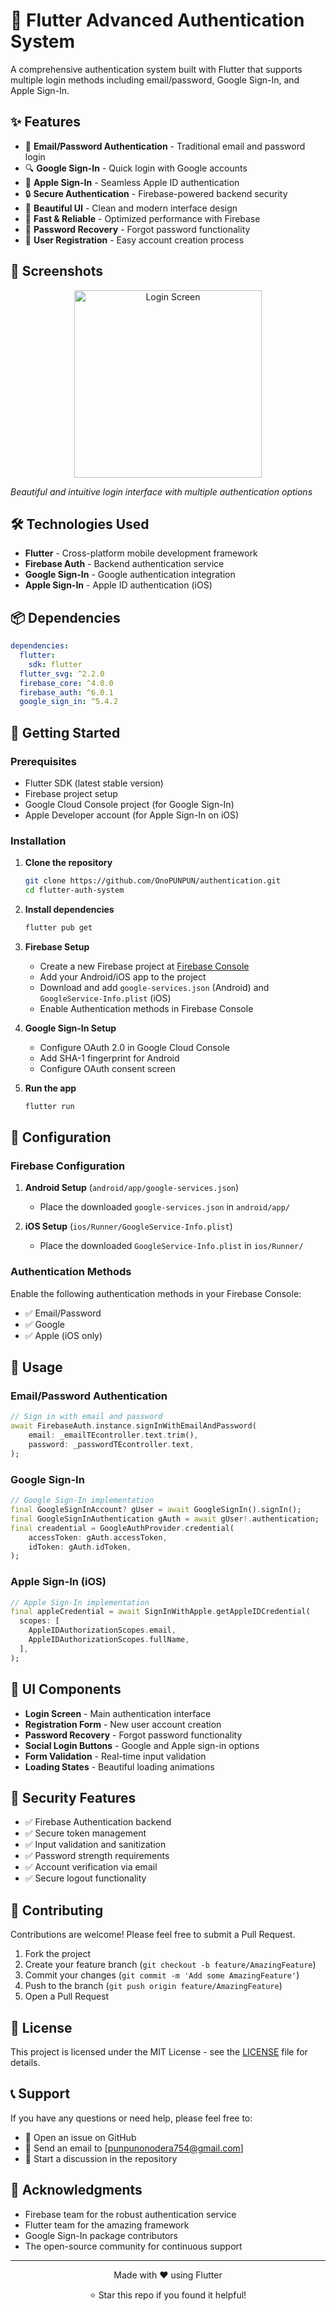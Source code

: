 # 🔐 Flutter Advanced Authentication System

A comprehensive authentication system built with Flutter that supports multiple login methods including email/password, Google Sign-In, and Apple Sign-In.

## ✨ Features

- 📧 **Email/Password Authentication** - Traditional email and password login
- 🔍 **Google Sign-In** - Quick login with Google accounts
- 🍎 **Apple Sign-In** - Seamless Apple ID authentication
- 🔒 **Secure Authentication** - Firebase-powered backend security
- 📱 **Beautiful UI** - Clean and modern interface design
- 🚀 **Fast & Reliable** - Optimized performance with Firebase
- 🔄 **Password Recovery** - Forgot password functionality
- 👤 **User Registration** - Easy account creation process

## 📸 Screenshots

<div align="center">
  <img src="sscreenshots/S1.jpg" alt="Login Screen" width="300"/>
</div>

*Beautiful and intuitive login interface with multiple authentication options*

## 🛠️ Technologies Used

- **Flutter** - Cross-platform mobile development framework
- **Firebase Auth** - Backend authentication service
- **Google Sign-In** - Google authentication integration
- **Apple Sign-In** - Apple ID authentication (iOS)

## 📦 Dependencies

```yaml
dependencies:
  flutter:
    sdk: flutter
  flutter_svg: ^2.2.0
  firebase_core: ^4.0.0
  firebase_auth: ^6.0.1
  google_sign_in: ^5.4.2
```

## 🚀 Getting Started

### Prerequisites

- Flutter SDK (latest stable version)
- Firebase project setup
- Google Cloud Console project (for Google Sign-In)
- Apple Developer account (for Apple Sign-In on iOS)

### Installation

1. **Clone the repository**
   ```bash
   git clone https://github.com/OnoPUNPUN/authentication.git
   cd flutter-auth-system
   ```

2. **Install dependencies**
   ```bash
   flutter pub get
   ```

3. **Firebase Setup**
   - Create a new Firebase project at [Firebase Console](https://console.firebase.google.com/)
   - Add your Android/iOS app to the project
   - Download and add `google-services.json` (Android) and `GoogleService-Info.plist` (iOS)
   - Enable Authentication methods in Firebase Console

4. **Google Sign-In Setup**
   - Configure OAuth 2.0 in Google Cloud Console
   - Add SHA-1 fingerprint for Android
   - Configure OAuth consent screen

5. **Run the app**
   ```bash
   flutter run
   ```

## 🔧 Configuration

### Firebase Configuration

1. **Android Setup** (`android/app/google-services.json`)
   - Place the downloaded `google-services.json` in `android/app/`

2. **iOS Setup** (`ios/Runner/GoogleService-Info.plist`)
   - Place the downloaded `GoogleService-Info.plist` in `ios/Runner/`

### Authentication Methods

Enable the following authentication methods in your Firebase Console:

- ✅ Email/Password
- ✅ Google
- ✅ Apple (iOS only)

## 📱 Usage

### Email/Password Authentication
```dart
// Sign in with email and password
await FirebaseAuth.instance.signInWithEmailAndPassword(
    email: _emailTEcontroller.text.trim(),
    password: _passwordTEcontroller.text,
);
```

### Google Sign-In
```dart
// Google Sign-In implementation
final GoogleSignInAccount? gUser = await GoogleSignIn().signIn();
final GoogleSignInAuthentication gAuth = await gUser!.authentication;
final creadential = GoogleAuthProvider.credential(
    accessToken: gAuth.accessToken,
    idToken: gAuth.idToken,
);
```

### Apple Sign-In (iOS)
```dart
// Apple Sign-In implementation
final appleCredential = await SignInWithApple.getAppleIDCredential(
  scopes: [
    AppleIDAuthorizationScopes.email,
    AppleIDAuthorizationScopes.fullName,
  ],
);
```

## 🎨 UI Components

- **Login Screen** - Main authentication interface
- **Registration Form** - New user account creation
- **Password Recovery** - Forgot password functionality
- **Social Login Buttons** - Google and Apple sign-in options
- **Form Validation** - Real-time input validation
- **Loading States** - Beautiful loading animations

## 🔐 Security Features

- ✅ Firebase Authentication backend
- ✅ Secure token management
- ✅ Input validation and sanitization
- ✅ Password strength requirements
- ✅ Account verification via email
- ✅ Secure logout functionality

## 🤝 Contributing

Contributions are welcome! Please feel free to submit a Pull Request.

1. Fork the project
2. Create your feature branch (`git checkout -b feature/AmazingFeature`)
3. Commit your changes (`git commit -m 'Add some AmazingFeature'`)
4. Push to the branch (`git push origin feature/AmazingFeature`)
5. Open a Pull Request

## 📄 License

This project is licensed under the MIT License - see the [LICENSE](LICENSE) file for details.

## 📞 Support

If you have any questions or need help, please feel free to:

- 🐛 Open an issue on GitHub
- 📧 Send an email to [punpunonodera754@gmail.com]
- 💬 Start a discussion in the repository

## 🙏 Acknowledgments

- Firebase team for the robust authentication service
- Flutter team for the amazing framework
- Google Sign-In package contributors
- The open-source community for continuous support

---

<div align="center">
  <p>Made with ❤️ using Flutter</p>
  <p>⭐ Star this repo if you found it helpful!</p>
</div>